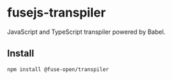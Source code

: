 # fusejs-transpiler

JavaScript and TypeScript transpiler powered by Babel.

## Install

```
npm install @fuse-open/transpiler
```
